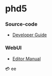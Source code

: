 phd5
====

### Source-code

- [Developer Guide](developer/README.md)

### WebUI

- [Editor Manual](user/README.md)

:credit_card: ee